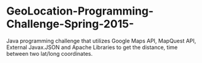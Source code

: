 # GeoLocation-Programming-Challenge-Spring-2015-
Java programming challenge that utilizes Google Maps API, MapQuest API, External Javax.JSON and Apache Libraries to get the distance, time between two lat/long coordinates.
